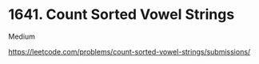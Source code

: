 # 1641. Count Sorted Vowel Strings

Medium

https://leetcode.com/problems/count-sorted-vowel-strings/submissions/